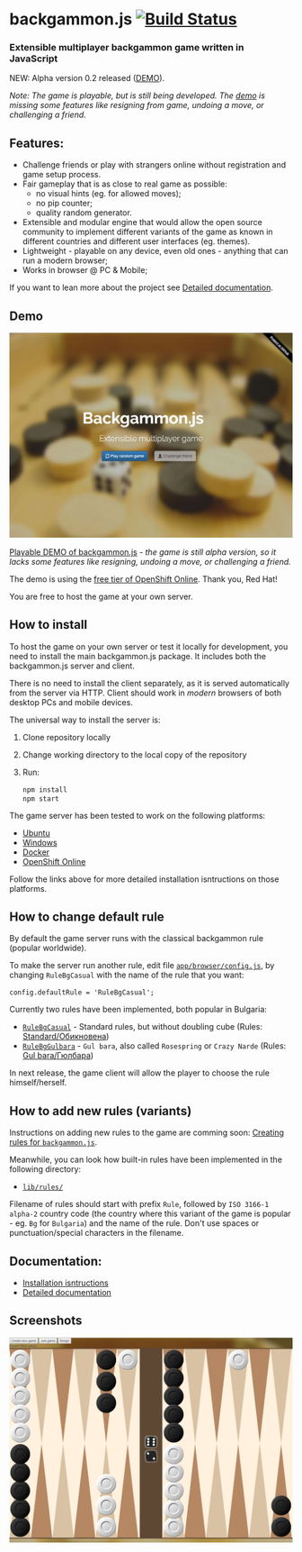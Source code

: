 # backgammon.js [![Build Status](https://travis-ci.org/quasoft/backgammonjs.svg?branch=master)](https://travis-ci.org/quasoft/backgammonjs)

### Extensible multiplayer backgammon game written in JavaScript

NEW: Alpha version 0.2 released ([DEMO](http://bg-quasoft.rhcloud.com/)).

*Note: The game is playable, but is still being developed. The [demo](http://bg-quasoft.rhcloud.com/) is missing some features like resigning from game, undoing a move, or challenging a friend.*

## Features:

- Challenge friends or play with strangers online without registration and game setup process.
- Fair gameplay that is as close to real game as possible:
    - no visual hints (eg. for allowed moves);
    - no pip counter;
    - quality random generator.
- Extensible and modular engine that would allow the open source community to implement different variants of the game as known in different countries and different user interfaces (eg. themes).
- Lightweight - playable on any device, even old ones - anything that can run a modern browser;
- Works in browser @ PC & Mobile;

If you want to lean more about the project see [Detailed documentation](docs/README.md).

## Demo
[![Landing page](docs/images/progress-landing-page.jpg)](http://bg-quasoft.rhcloud.com/)

[Playable DEMO of backgammon.js](http://bg-quasoft.rhcloud.com/) - *the game is still alpha version, so it lacks some features like resigning, undoing a move, or challenging a friend.*

The demo is using the [free tier of OpenShift Online](https://www.openshift.com/features/).
Thank you, Red Hat!

You are free to host the game at your own server.

## How to install

To host the game on your own server or test it locally for development, you need to install the main backgammon.js package.
It includes both the backgammon.js server and client.

There is no need to install the client separately, as it is served automatically from the server via HTTP.
Client should work in *modern* browsers of both desktop PCs and mobile devices.

The universal way to install the server is:

1. Clone repository locally
2. Change working directory to the local copy of the repository
3. Run:

       npm install
       npm start

The game server has been tested to work on the following platforms:

- [Ubuntu](docs/INSTALL.md#ubuntu)
- [Windows](docs/INSTALL.md#windows)
- [Docker](docs/INSTALL.md#docker)
- [OpenShift Online](docs/INSTALL.md#openshift-online)

Follow the links above for more detailed installation isntructions on those platforms.

## How to change default rule

By default the game server runs with the classical backgammon rule (popular worldwide).

To make the server run another rule, edit file [`app/browser/config.js`](app/browser/config.js), by changing `RuleBgCasual` with the name of the rule that you want:

    config.defaultRule = 'RuleBgCasual';

Currently two rules have been implemented, both popular in Bulgaria:
 
- [`RuleBgCasual`](lib/rules/RuleBgCasual.js) - Standard rules, but without doubling cube (Rules: [Standard/Обикновена](https://en.wikipedia.org/wiki/Backgammon#Rules))
- [`RuleBgGulbara`](lib/rules/RuleBgGulbara.js) - `Gul bara`, also called `Rosespring` or `Crazy Narde` (Rules: [Gul bara/Гюлбара](https://en.wikipedia.org/wiki/Gul_bara))

In next release, the game client will allow the player to choose the rule himself/herself.

## How to add new rules (variants)

Instructions on adding new rules to the game are comming soon: [Creating rules for `backgammon.js`](docs/rules.md).

Meanwhile, you can look how built-in rules have been implemented in the following directory:

- [`lib/rules/`](lib/rules/)

Filename of rules should start with prefix `Rule`, followed by `ISO 3166-1 alpha-2` country code (the country where this variant of the game is popular  - eg. `Bg` for `Bulgaria`) and the name of the rule. Don't use spaces or punctuation/special characters in the filename.

## Documentation:

- [Installation isntructions](docs/INSTALL.md)
- [Detailed documentation](docs/README.md)

## Screenshots
![Prototype](docs/images/progress-gameplay.jpg)